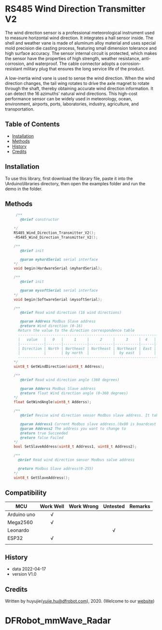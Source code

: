 # RS485 Wind Direction Transmitter V2

The wind direction sensor is a professional meteorological instrument used to measure horizontal wind direction. It integrates a hall sensor inside. The shell and weather vane is made of aluminum alloy material and uses special mold precision die casting process, featuring small dimension tolerance and high surface accuracy. The sensor internal circuit is protected, which makes the sensor have the properties of high strength, weather resistance, anti-corrosion, and waterproof. The cable connector adopts a corrosion-resistant military plug that ensures the long service life of the product.

A low-inertia wind vane is used to sense the wind direction. When the wind direction changes, the tail wing rotates to drive the axle magnet to rotate through the shaft, thereby obtaining accurate wind direction information. It can detect the 16 azimuths' natural wind directions. This high-cost performance sensor can be widely used in meteorology, ocean, environment, airports, ports, laboratories, industry, agriculture, and transportation.

## Table of Contents

* [Installation](#installation)
* [Methods](#methods)
* [History](#history)
* [Credits](#credits)

## Installation

To use this library, first download the library file, paste it into the \Arduino\libraries directory, then open the examples folder and run the demo in the folder.

## Methods

```C++
     /**
       @brief constructor

    */
    RS485_Wind_Direction_Transmitter_V2();
    ~RS485_Wind_Direction_Transmitter_V2();

    /**
       @brief init

       @param myhardSerial serial interface
    */
    void begin(HardwareSerial &myhardSerial);

    /**
       @brief init

       @param mysoftSerial serial interface
    */
    void begin(SoftwareSerial &mysoftSerial);

    /**
       @brief Read wind direction (16 wind directions)

       @param Address Modbus Slave address 
       @return Wind direction (0-16)
      Return the value to the direction correspondence table
      -------------------------------------------------------------------------------------------------------------------------------------------------------------------------------------------------------
      |   value   |   0   |     1     |     2     |     3     |  4   |     5     |     6     |     7     |   8   |     9     |     10    |     11    |  12  |    13     |     14    |     15    |     16    |
      |-----------|-------|-----------|-----------|-----------|------|-----------|-----------|-----------|-------|-----------|-----------|-----------|------|-----------|-----------|-----------|-----------|
      | Direction | North | Northeast | Northeast | Northeast | East | Southeast | Southeast | Southeast | South | Southwest | Southwest | Southwest | West | Northwest | Northwest | Northwest |    North  |
      |           |       | by north  |           |  by east  |      |  by east  |           | by south  |       | by south  |           |  by west  |      |  by west  |           | by north  |           |
      -------------------------------------------------------------------------------------------------------------------------------------------------------------------------------------------------------
    */
    uint8_t GetWindDirection(uint8_t Address);

    /**
       @brief Read wind direction angle (360 degrees)

       @param Adderss Modbus Slave address 
       @return float Wind direction angle (0~360 degrees)
    */
    float GetWindAngle(uint8_t Adderss);

    /**
       @brief Revise wind direction sensor Modbus slave address. It takes effect right after being modified. 

       @param Address1 Current Modbus slave address.(0x00 is boardcast address, which all slaves will process broadcast packets, but will not answer.)
       @param Address2 The address you want to change to 
       @return true Succeeded
       @return false Failed
    */
    bool SetSlaveAddress(uint8_t Address1, uint8_t Address2);

    /**
      @brief Read wind direction sensor Modbus salve address 

      @return Modbus Slave address(0-255)
    */
    uint8_t GetSlaveAddress();
```

## Compatibility

| MCU           | Work Well | Work Wrong | Untested | Remarks |
| ------------- | :-------: | :--------: | :------: | ------- |
| Arduino uno   |     √     |            |          |         |
| Mega2560      |     √     |            |          |         |
| Leonardo      |           |            |      √   |         |
| ESP32         |     √     |            |          |         |
|               |           |            |          |         |


## History

- data 2022-04-17
- version V1.0


## Credits

Written by huyujie(yujie.hu@dfrobot.com), 2020. (Welcome to our [website](https://www.dfrobot.com/))

# DFRobot_mmWave_Radar
